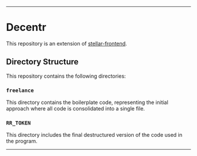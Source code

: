 

---

# Decentr

This repository is an extension of [stellar-frontend](https://github.com/Sahil-Gulihar/stellar-frontend).

## Directory Structure

This repository contains the following directories:

### `freelance`

This directory contains the boilerplate code, representing the initial approach where all code is consolidated into a single file.

### `RR_TOKEN`

This directory includes the final destructured version of the code used in the program.

---

